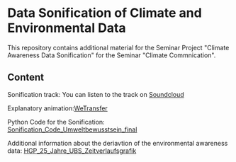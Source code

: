 # Data Sonification of Climate and Environmental Data
This repository contains additional material for the Seminar Project "Climate Awareness Data Sonification" for the Seminar "Climate Commnication".

## Content

Sonification track: You can listen to the track on [Soundcloud](https://soundcloud.com/rike-muehlhaus/awareness-project?si=83cfecbeeb7c496cb4c15380b8c94c62&utm_source=clipboard&utm_medium=text&utm_campaign=social_sharing)

Explanatory animation:[WeTransfer](https://we.tl/t-dpSmv7p2ME)

Python Code for the Sonification: [Sonification_Code_Umweltbewusstsein_final](https://github.com/rikspiks/Data-Sonification-Climate-Awareness/blob/main/Sonification_Code_Umweltbewusstsein_final.ipynb)

Additional information about the deriavtion of the environmental awareness data: [HGP_25_Jahre_UBS_Zeitverlaufsgrafik](https://github.com/rikspiks/Data-Sonification-Climate-Awareness/blob/main/HGP_25%20Jahre_UBS_Zeitverlaufsgrafik.xlsx)
